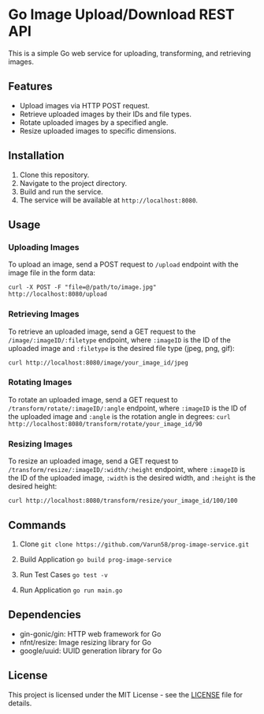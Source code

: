 # Go Image Upload/Download REST API 

This is a simple Go web service for uploading, transforming, and retrieving images.

## Features

- Upload images via HTTP POST request.
- Retrieve uploaded images by their IDs and file types.
- Rotate uploaded images by a specified angle.
- Resize uploaded images to specific dimensions.

## Installation

1. Clone this repository.
2. Navigate to the project directory.
3. Build and run the service.
4. The service will be available at `http://localhost:8080`.

## Usage

### Uploading Images

To upload an image, send a POST request to `/upload` endpoint with the image file in the form data:

```curl -X POST -F "file=@/path/to/image.jpg" http://localhost:8080/upload```

### Retrieving Images

To retrieve an uploaded image, send a GET request to the `/image/:imageID/:filetype` endpoint, where `:imageID` is the ID of the uploaded image and `:filetype` is the desired file type (jpeg, png, gif):

```curl http://localhost:8080/image/your_image_id/jpeg```


### Rotating Images

To rotate an uploaded image, send a GET request to `/transform/rotate/:imageID/:angle` endpoint, where `:imageID` is the ID of the uploaded image and `:angle` is the rotation angle in degrees:
```curl http://localhost:8080/transform/rotate/your_image_id/90```


### Resizing Images

To resize an uploaded image, send a GET request to `/transform/resize/:imageID/:width/:height` endpoint, where `:imageID` is the ID of the uploaded image, `:width` is the desired width, and `:height` is the desired height:

```curl http://localhost:8080/transform/resize/your_image_id/100/100```


## Commands

1. Clone
```git clone https://github.com/Varun58/prog-image-service.git ```

2. Build Application
```go build prog-image-service```

4. Run Test Cases
```go test -v```

5. Run Application
```go run main.go```

## Dependencies

- gin-gonic/gin: HTTP web framework for Go
- nfnt/resize: Image resizing library for Go
- google/uuid: UUID generation library for Go

## License

This project is licensed under the MIT License - see the [LICENSE](LICENSE) file for details.
